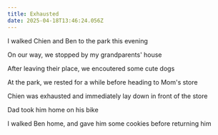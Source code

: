 ```yaml
---
title: Exhausted
date: 2025-04-18T13:46:24.056Z
---
```


I walked Chien and Ben to the park this evening

On our way, we stopped by my grandparents' house

After leaving their place, we encoutered some cute dogs

At the park, we rested for a while before heading to Mom's store

Chien was exhausted and immediately lay down in front of the store

Dad took him home on his bike

I walked Ben home, and gave him some cookies before returning him
